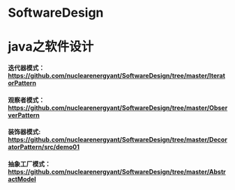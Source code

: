 # SoftwareDesign
java之软件设计
===

#### 迭代器模式：https://github.com/nuclearenergyant/SoftwareDesign/tree/master/IteratorPattern <br>
#### 观察者模式：https://github.com/nuclearenergyant/SoftwareDesign/tree/master/ObserverPattern<br>
#### 装饰器模式: https://github.com/nuclearenergyant/SoftwareDesign/tree/master/DecoratorPattern/src/demo01
#### 抽象工厂模式：https://github.com/nuclearenergyant/SoftwareDesign/tree/master/AbstractModel
